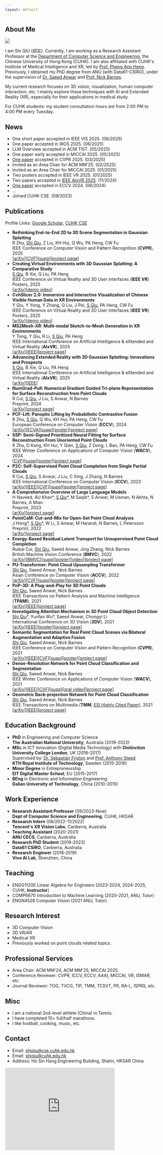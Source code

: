 ```yaml
---
layout: default
---
```


## About Me
<img class="profile-picture" src="me.jpg">

I am Shi QIU (邱实). Currently, I am working as a Research Assistant Professor at the [Department of Computer Science and Engineering](https://www.cse.cuhk.edu.hk/), the Chinese University of Hong Kong (CUHK). I am also affiliated with CUHK's Institute of Medical Intelligence and XR, led by [Prof. Pheng Ann Heng](http://www.cse.cuhk.edu.hk/~pheng/). Previously, I obtained my PhD degree from ANU (with Data61-CSIRO), under the supervision of [Dr. Saeed Anwar](https://saeed-anwar.github.io/) and [Prof. Nick Barnes](http://users.cecs.anu.edu.au/~nmb/). 

My current research focuses on 3D vision, visualization, human computer interaction, etc. I mainly explore these techniques with AI and Extended Reality (XR), especially for their applications in medical study. 

For CUHK students: my student consultation hours are from 2:00 PM to 4:00 PM every Tuesday.

## News
* One short paper accepted in IEEE VIS 2025. (06/2025)
* One paper accepted in IROS 2025. (06/2025)
* LLM Overview accepted in ACM TIST. (05/2025)
* One paper early accepted in MICCAI 2025. (05/2025)  
* [One paper](https://arxiv.org/abs/2503.14029) accepted in CVPR 2025. (03/2025)
* Invited as an Area Chair for ACM MM'25. (02/2025)
* Invited as an Area Chair for MICCAI 2025. (01/2025)  
* Two posters accepted in IEEE VR 2025. (01/2025)
* Two papers accepted in [IEEE AIxVR 2025](https://aixvr.tecnico.ulisboa.pt/). (11/2024)
* [One paper](https://link.springer.com/chapter/10.1007/978-3-031-72627-9_6) accepted in ECCV 2024. (06/2024)
* ...
* Joined CUHK CSE. (09/2023)

## Publications   
Profile Links: [Google Scholar](https://scholar.google.com/citations?user=OPNVthUAAAAJ), [CUHK CSE](https://www.cse.cuhk.edu.hk/people/faculty/shi-qiu/)
* **Rethinking End-to-End 2D to 3D Scene Segmentation in Gaussian Splatting**   
R Zhu, <ins>Shi Qiu</ins>, Z Liu, KH Hui, Q Wu, PA Heng, CW Fu  
IEEE Conference on Computer Vision and Pattern Recognition (**CVPR**), 2025  
[[arXiv](https://arxiv.org/abs/2503.14029)][[CVF](https://openaccess.thecvf.com/content/CVPR2025/papers/Zhu_Rethinking_End-to-End_2D_to_3D_Scene_Segmentation_in_Gaussian_Splatting_CVPR_2025_paper.pdf)][[supp](https://openaccess.thecvf.com/content/CVPR2025/supplemental/Zhu_Rethinking_End-to-End_2D_CVPR_2025_supplemental.pdf)][[project page](https://github.com/Runsong123/Unified-Lift)]  
* **Creating Virtual Environments with 3D Gaussian Splatting: A Comparative Study**  
<ins>S Qiu</ins>, B Xie, Q Liu, PA Heng  
IEEE Conference on Virtual Reality and 3D User Interfaces (**IEEE VR**) Posters, 2025      
[[arXiv](https://arxiv.org/abs/2503.15507)][[demo video](https://youtu.be/XR3GzmpCdlE)] 
* **CvhSlicer 2.0: Immersive and Interactive Visualization of Chinese Visible Human Data in XR Environments**  
Y Qiu, Y Yong, Y Zhang, Q Liu, J Pei, <ins>S Qiu</ins>, PA Heng, CW Fu  
IEEE Conference on Virtual Reality and 3D User Interfaces (**IEEE VR**) Posters, 2025      
[[arXiv](https://arxiv.org/abs/2501.09302)][[demo video](https://youtu.be/CfR72S_0N-4)]  
* **MS2Mesh-XR: Multi-modal Sketch-to-Mesh Generation in XR Environments**  
Y Tong, Y Qiu, R Li, <ins>S Qiu</ins>, PA Heng  
IEEE International Conference on Artificial Intelligence & eXtended and Virtual Reality (**AIxVR**), 2025    
[[arXiv](https://arxiv.org/abs/2412.09008)][[IEEE](https://ieeexplore.ieee.org/abstract/document/10896065)][[project page](https://yueqiu0911.github.io/MS2Mesh-XR/)]  
* **Advancing Extended Reality with 3D Gaussian Splatting: Innovations and Prospects**  
<ins>S Qiu</ins>, B Xie, Q Liu, PA Heng  
IEEE International Conference on Artificial Intelligence & eXtended and Virtual Reality (**AIxVR**), 2025  
[[arXiv](https://arxiv.org/abs/2412.06257)][[IEEE](https://ieeexplore.ieee.org/abstract/document/10896112)]
* **NumGrad-Pull: Numerical Gradient Guided Tri-plane Representation for Surface Reconstruction from Point Clouds**  
R Cui, <ins>S Qiu</ins>, J Liu, S Anwar, N Barnes  
Preprint, 2024  
[[arXiv](https://arxiv.org/abs/2411.17392)][[project page](https://github.com/CuiRuikai/NumGrad-Pull)]    
* **PCF-Lift: Panoptic Lifting by Probabilistic Contrastive Fusion**  
R Zhu, <ins>S Qiu</ins>, Q Wu, KH Hui, PA Heng, CW Fu  
European Conference on Computer Vision (**ECCV**), 2024  
[[arXiv](https://arxiv.org/abs/2410.10659)][[ECVA](https://www.ecva.net/papers/eccv_2024/papers_ECCV/papers/00187.pdf)][[supp](https://www.ecva.net/papers/eccv_2024/papers_ECCV/papers/00187-supp.pdf)][[poster](https://github.com/Runsong123/PCF-Lift/blob/main/assets/Poster_PCF_Lift.pdf)][[project page](https://github.com/runsong123/pcf-lift)]  
* **SSP: Semi-Signed Prioritized Neural Fitting for Surface Reconstruction From Unoriented Point Clouds**  
R Zhu, D Kang, KH Hui, Y Qian, <ins>S Qiu</ins>, Z Dong, L Bao, PA Heng, CW Fu  
IEEE Winter Conference on Applications of Computer Vision (**WACV**), 2024  
[[CVF](https://openaccess.thecvf.com/content/WACV2024/papers/Zhu_SSP_Semi-Signed_Prioritized_Neural_Fitting_for_Surface_Reconstruction_From_Unoriented_WACV_2024_paper.pdf)][[supp](https://openaccess.thecvf.com/content/WACV2024/supplemental/Zhu_SSP_Semi-Signed_Prioritized_WACV_2024_supplemental.pdf)][[poster](https://runsong123.github.io/SSP/media/wacv24-2527.pdf)][[project page](https://github.com/Runsong123/SSP)]
* **P2C: Self-Supervised Point Cloud Completion from Single Partial Clouds**  
R Cui, <ins>S Qiu</ins>, S Anwar, J Liu, C Xing, J Zhang, N Barnes  
IEEE International Conference on Computer Vision (**ICCV**), 2023  
[[arXiv](https://arxiv.org/abs/2307.14726)][[IEEE](https://ieeexplore.ieee.org/document/10376600)][[CVF](https://openaccess.thecvf.com/content/ICCV2023/papers/Cui_P2C_Self-Supervised_Point_Cloud_Completion_from_Single_Partial_Clouds_ICCV_2023_paper.pdf)][[supp](https://openaccess.thecvf.com/content/ICCV2023/supplemental/Cui_P2C_Self-Supervised_Point_ICCV_2023_supplemental.pdf)][[poster](https://github.com/CuiRuikai/Partial2Complete/blob/main/assets/ICCV_Poster.pdf)][[project page](https://github.com/CuiRuikai/Partial2Complete)]
* **A Comprehensive Overview of Large Language Models**  
H Naveed, AU Khan\*, <ins>S Qiu</ins>\*, M Saqib\*, S Anwar, M Usman, N Akhta, N Barnes, A Mian  
Preprint, 2023  
[[arXiv](https://arxiv.org/abs/2307.06435)][[project page](https://github.com/humza909/LLM_Survey)] 
* **PointCaM: Cut-and-Mix for Open-Set Point Cloud Analysis**   
J Hong\*, <ins>S Qiu</ins>\*, W Li, S Anwar, M Harandi, N Barnes, L Petersson  
Preprint, 2022  
[[arXiv](https://arxiv.org/abs/2212.02011)][[project page](https://github.com/ShiQiu0419/pointcam)]  
* **Energy-Based Residual Latent Transport for Unsupervised Point Cloud Completion**   
Ruikai Cui, <ins>Shi Qiu</ins>, Saeed Anwar, Jing Zhang, Nick Barnes  
British Machine Vision Conference (**BMVC**), 2022  
[[arXiv](https://arxiv.org/abs/2211.06820)][[BMVC](https://bmvc2022.mpi-inf.mpg.de/0048.pdf)][[supp](https://bmvc2022.mpi-inf.mpg.de/0048_supp.zip)][[poster](https://bmvc2022.mpi-inf.mpg.de/0048_poster.pdf)][[video](https://bmvc2022.mpi-inf.mpg.de/0048_video.mp4)][[project page](https://github.com/CuiRuikai/Latent-Transport-UPCN)]  
* **PU-Transformer: Point Cloud Upsampling Transformer**   
<ins>Shi Qiu</ins>, Saeed Anwar, Nick Barnes  
Asian Conference on Computer Vision (**ACCV**), 2022  
[[arXiv](https://arxiv.org/abs/2111.12242)][[CVF](https://openaccess.thecvf.com/content/ACCV2022/papers/Qiu_PU-Transformer_Point_Cloud_Upsampling_Transformer_ACCV_2022_paper.pdf)][[supp](https://openaccess.thecvf.com/content/ACCV2022/supplemental/Qiu_PU-Transformer_Point_Cloud_ACCV_2022_supplemental.pdf)][[poster](https://github.com/ShiQiu0419/PU-Transformer/blob/main/accv2022_poster.pdf)][[project page](https://github.com/ShiQiu0419/PU-Transformer)]  
* **PnP-3D: A Plug-and-Play for 3D Point Clouds**   
<ins>Shi Qiu</ins>, Saeed Anwar, Nick Barnes  
IEEE Transactions on Pattern Analysis and Machine Intelligence  
(**TPAMI**), 2021  
[[arXiv](https://arxiv.org/abs/2108.07378)][[IEEE](https://ieeexplore.ieee.org/document/9661313)][[project page](https://github.com/ShiQiu0419/pnp-3d)]  
* **Investigating Attention Mechanism in 3D Point Cloud Object Detection**   
<ins>Shi Qiu</ins>\*, Yunfan Wu\*, Saeed Anwar, Chongyi Li  
International Conference on 3D Vision (**3DV**), 2021  
[[arXiv](https://arxiv.org/abs/2108.00620)][[IEEE](https://ieeexplore.ieee.org/document/9665862)][[poster](https://github.com/ShiQiu0419/attentions_in_3D_detection/blob/main/059-poster.pdf)][[project page](https://github.com/ShiQiu0419/attentions_in_3D_detection)]  
* **Semantic Segmentation for Real Point Cloud Scenes via Bilateral Augmentation and Adaptive Fusion**   
<ins>Shi Qiu</ins>, Saeed Anwar, Nick Barnes  
IEEE Conference on Computer Vision and Pattern Recognition (**CVPR**), 2021  
[[arXiv](https://arxiv.org/abs/2103.07074)][[IEEE](https://ieeexplore.ieee.org/document/9577557)][[CVF](https://openaccess.thecvf.com/content/CVPR2021/papers/Qiu_Semantic_Segmentation_for_Real_Point_Cloud_Scenes_via_Bilateral_Augmentation_CVPR_2021_paper.pdf)][[supp](https://openaccess.thecvf.com/content/CVPR2021/supplemental/Qiu_Semantic_Segmentation_for_CVPR_2021_supplemental.pdf)][[poster](https://github.com/ShiQiu0419/BAAF-Net/blob/main/cvpr2021_poster.pdf)][[project page](https://github.com/ShiQiu0419/BAAF-Net)]
* **Dense-Resolution Network for Point Cloud Classification and Segmentation**   
<ins>Shi Qiu</ins>, Saeed Anwar, Nick Barnes  
IEEE Winter Conference on Applications of Computer Vision (**WACV**), 2021  
[[arXiv](https://arxiv.org/abs/2005.06734)][[IEEE](https://ieeexplore.ieee.org/document/9423047)][[CVF](https://openaccess.thecvf.com/content/WACV2021/papers/Qiu_Dense-Resolution_Network_for_Point_Cloud_Classification_and_Segmentation_WACV_2021_paper.pdf)][[supp](https://openaccess.thecvf.com/content/WACV2021/supplemental/Qiu_Dense-Resolution_Network_for_WACV_2021_supplemental.pdf)][[oral video](https://youtu.be/TnbksHzaJzw)][[project page](https://github.com/ShiQiu0419/DRNet)] 
* **Geometric Back-projection Network for Point Cloud Classification**  
<ins>Shi Qiu</ins>, Saeed Anwar, Nick Barnes  
IEEE Transactions on Multimedia (**TMM**, [ESI Highly Cited Paper](https://www.webofscience.com/wos/woscc/full-record/WOS:000778959200013)), 2021  
[[arXiv](https://arxiv.org/abs/1911.12885)][[IEEE](https://ieeexplore.ieee.org/document/9410405)][[project page](https://github.com/ShiQiu0419/GFNet)]

## Education Background
* **PhD** in Engineering and Computer Science  
**The Australian National University**, Australia (2019-2022)  
* **MSc** in ICT Innovation (Digital Media Technology) with **Distinction**  
**University College London**, UK (2016-2017)  
Supervised by: [Dr. Sebastian Friston](https://wp.cs.ucl.ac.uk/sebastianfriston/) and [Prof. Anthony Steed](https://wp.cs.ucl.ac.uk/anthonysteed/)  
**KTH Royal Institute of Technology**, Sweden (2015-2016)
* **Minor Degree** in Entrepreneurship  
**EIT Digital Master School**, EU (2015-2017) 
* **BEng** in Electronic and Information Engineering  
**Dalian University of Technology**, China (2010-2015)

## Work Experience
* **Research Assistant Professor** (09/2023-Now)  
**Dept of Computer Science and Engineering**, CUHK, HKSAR 
* **Research Intern** (08/2022-11/2022)  
**Tencent's XR Vision Labs**, Canberra, Australia 
* **Teaching Assistant** (2020-2021)    
**ANU CECS**, Canberra, Australia 
* **Research PhD Student** (2019-2023)  
**Data61 CSIRO**, Canberra, Australia  
* **Research Engineer** (2018-2019)  
**Vivo AI Lab**, Shenzhen, China

## Teaching
* ENGG1120E Linear Algebra for Engineers (2023-2024, 2024-2025, CUHK, **Instructor**)  
* COMP6670 Introduction to Machine Learning (2020-2021, ANU, Tutor)  
* ENGN4528 Computer Vision (2021 ANU, Tutor)

## Research Interest
* 3D Computer Vision
* 3D VR/AR
* Medical XR  
* Previously worked on point clouds related topics.

## Professional Services
* Area Chair: ACM MM'24, ACM MM'25, MICCAI 2025.
* Conference Reviewer: CVPR, ICCV, ECCV, AAAI, MICCAI, VR, ISMAR, etc.
* Journal Reviewer: TOG, TVCG, TIP, TMM, TCSVT, PR, RA-L, ISPRS, etc.

## Misc
* I am a national 2nd-level athlete (China) in Tennis.
* I have completed 10+ full/half marathons.
* I like football, cooking, music, etc.

## Contact
* Email: [shiqiu@cse.cuhk.edu.hk](mailto:shiqiu@cse.cuhk.edu.hk)
* Email: [shiqiu@cuhk.edu.hk](mailto:shiqiu@cuhk.edu.hk)  
* Address: Ho Sin Hang Engineering Building, Shatin, HKSAR China

<iframe src="https://www.google.com/maps/embed?pb=!1m18!1m12!1m3!1d14752.974518026218!2d114.19648450256373!3d22.419854223609768!2m3!1f0!2f0!3f0!3m2!1i1024!2i768!4f13.1!3m3!1m2!1s0x3404089c48ad23c7%3A0xf3d7947db4f6ad99!2z5L2V5ZaE6KGh5bel56iL5a2m5aSn5qW8!5e0!3m2!1szh-CN!2shk!4v1695791075937!5m2!1szh-CN!2shk" width="360" height="270" frameborder="0" style="border:0;" allowfullscreen=""></iframe>
